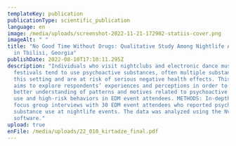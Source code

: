 ```yaml
---
templateKey: publication
publicationType: scientific_publication
language: en
image: /media/uploads/screenshot-2022-11-21-172902-statiis-cover.png
imageAlt: " "
title: "No Good Time Without Drugs: Qualitative Study Among Nightlife Attendees
  in Tbilisi, Georgia"
publishDate: 2022-08-10T17:10:11.295Z
description: "Individuals who visit nightclubs and electronic dance music (EDM)
  festivals tend to use psychoactive substances, often multiple substances, in
  this setting and are at risk of serious negative health effects. This paper
  aims to explore respondents’ experiences and perceptions in order to have a
  better understanding of patterns and motives related to psychoactive substance
  use and high-risk behaviors in EDM event attendees. METHODS: In-depth and
  focus group interviews with 30 EDM event attendees who reported psychoactive
  substance use at nightlife events. The data was analyzed using the Nvivo-v.10
  software."
upload: true
enFile: /media/uploads/22_010_kirtadze_final.pdf
---
```

